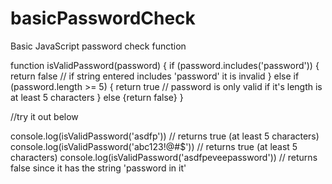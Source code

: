 # basicPasswordCheck
Basic JavaScript password check function

function isValidPassword(password) {
    if (password.includes('password')) {
        return false // if string entered includes 'password' it is invalid
    }
    else if (password.length >= 5) {
        return true // password is only valid if it's length is at least 5 characters
    }
    else {return false}
}

//try it out below

 console.log(isValidPassword('asdfp')) // returns true (at least 5 characters)
 console.log(isValidPassword('abc123!@#$')) // returns true (at least 5 characters)
 console.log(isValidPassword('asdfpeveepassword')) // returns false since it has the string 'password in it'
